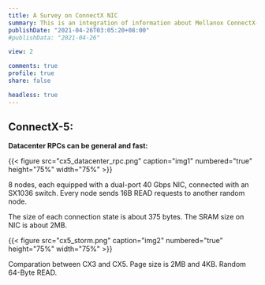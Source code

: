 ```yaml
---
title: A Survey on ConnectX NIC
summary: This is an integration of information about Mellanox ConnectX-3, ConnectX-4 and ConnectX-5 NIC.
publishDate: "2021-04-26T03:05:20+08:00"
#publishData: "2021-04-26"

view: 2

comments: true
profile: true
share: false

headless: true
---
```


## ConnectX-5:
**Datacenter RPCs can be general and fast:**

{{< figure src="cx5_datacenter_rpc.png" caption="img1" numbered="true" height="75%" width="75%" >}}

8 nodes, each equipped with a dual-port 40 Gbps NIC, connected with an SX1036 switch. Every node sends 16B READ requests to another random node.

The size of each connection state is about 375 bytes. The SRAM size on NIC is about 2MB.

{{< figure src="cx5_storm.png" caption="img2" numbered="true" height="75%" width="75%" >}}

Comparation between CX3 and CX5. Page size is 2MB and 4KB. Random 64-Byte READ.